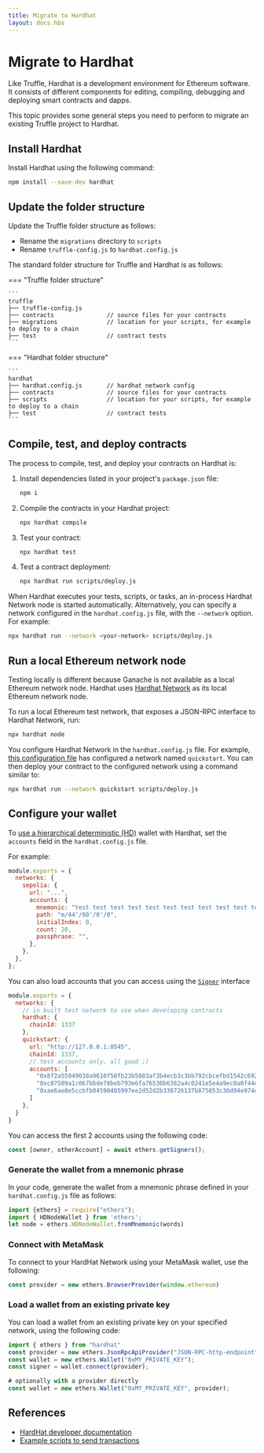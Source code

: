 ```yaml
---
title: Migrate to Hardhat
layout: docs.hbs
---
```


# Migrate to Hardhat

Like Truffle, Hardhat is a development environment for Ethereum software. It consists of different components for
editing, compiling, debugging and deploying smart contracts and dapps.

This topic provides some general steps you need to perform to migrate an existing Truffle project to Hardhat.

## Install Hardhat

Install Hardhat using the following command:

```bash
npm install --save-dev hardhat
```

## Update the folder structure

Update the Truffle folder structure as follows:

* Rename the `migrations` directory to `scripts`
* Rename `truffle-config.js` to `hardhat.config.js`

The standard folder structure for Truffle  and Hardhat is as follows:

=== "Truffle folder structure"

    ```
    truffle
    ├── truffle-config.js       
    ├── contracts               // source files for your contracts 
    ├── migrations              // location for your scripts, for example to deploy to a chain
    ├── test                    // contract tests
    ```

=== "Hardhat folder structure"

    ```
    hardhat
    ├── hardhat.config.js       // hardhat network config
    ├── contracts               // source files for your contracts 
    ├── scripts                 // location for your scripts, for example to deploy to a chain
    ├── test                    // contract tests
    ```

## Compile, test, and deploy contracts

The process to compile, test, and deploy your contracts on Hardhat is:

1. Install dependencies listed in your project's `package.json` file:

    ```bash
    npm i
    ```

2. Compile the contracts in your Hardhat project:

    ```bash
    npx hardhat compile
    ```

3. Test your contract:

    ```bash
    npx hardhat test
    ```

4. Test a contract deployment:

    ```bash
    npx hardhat run scripts/deploy.js
    ```

When Hardhat executes your tests, scripts, or tasks, an in-process Hardhat Network node is started automatically. Alternatively,
you can specify a network configured in the `hardhat.config.js` file, with the `--network` option. For example:

```bash
npx hardhat run --network <your-network> scripts/deploy.js
```

## Run a local Ethereum network node

Testing locally is different because Ganache is not available as a local Ethereum network node. Hardhat uses
[Hardhat Network](https://hardhat.org/hardhat-network/docs/overview#hardhat-network) as its local Ethereum network node.

To run a local Ethereum test network, that exposes a JSON-RPC interface to Hardhat Network, run:

```bash
npx hardhat node
```

You configure Hardhat Network in the `hardhat.config.js` file. For example, [this configuration file](https://github.com/Consensys/migrate-truffle-to-hardhat/blob/070bed3ea8438ad6e0a896bef0e27b3950cbbfca/contracts/hardhat/hardhat.config.ts) has configured a network named `quickstart`.
You can then deploy your contract to the configured network using a command similar to:

```bash
npx hardhat run --network quickstart scripts/deploy.js
```

## Configure your wallet

To [use a hierarchical deterministic (HD)](https://hardhat.org/hardhat-runner/docs/config#hd-wallet-config) wallet with
Hardhat, set the `accounts` field in the `hardhat.config.js` file.

For example:

```javascript
module.exports = {
  networks: {
    sepolia: {
      url: "...",
      accounts: {
        mnemonic: "test test test test test test test test test test test junk",
        path: "m/44'/60'/0'/0",
        initialIndex: 0,
        count: 20,
        passphrase: "",
      },
    },
  },
};
```

You can also load accounts that you can access using the [`Signer`](https://docs.ethers.org/v6/api/providers/#Signer)
interface

```javascript
module.exports = {
  networks: {
    // in built test network to use when developing contracts
    hardhat: {
      chainId: 1337
    },
    quickstart: {
      url: "http://127.0.0.1:8545",
      chainId: 1337,
      // test accounts only, all good ;)
      accounts: [
        "0x8f2a55949038a9610f50fb23b5883af3b4ecb3c3bb792cbcefbd1542c692be63",
        "0xc87509a1c067bbde78beb793e6fa76530b6382a4c0241e5e4a9ec0a0f44dc0d3",
        "0xae6ae8e5ccbfb04590405997ee2d52d2b330726137b875053c36d94e974d162f"
      ]
    },
  }
}
```

You can access the first 2 accounts using the following code:

```javascript
const [owner, otherAccount] = await ethers.getSigners();
```

### Generate the wallet from a mnemonic phrase

In your code, generate the wallet from a mnemonic phrase defined in your `hardhat.config.js` file as follows:

```javascript
import {ethers} = require("ethers");
import { HDNodeWallet } from 'ethers';
let node = ethers.HDNodeWallet.fromMnemonic(words)
```

### Connect with MetaMask

To connect to your HardHat Network using your MetaMask wallet, use the following:

```javascript
const provider = new ethers.BrowserProvider(window.ethereum)
```

### Load a wallet from an existing private key

You can load a wallet from an existing private key on your specified network, using the following code:

```javascript
import { ethers } from "hardhat"
const provider = new ethers.JsonRpcApiProvider("JSON-RPC-http-endpoint");
const wallet = new ethers.Wallet("0xMY_PRIVATE_KEY");
const signer = wallet.connect(provider);

# optionally with a provider directly
const wallet = new ethers.Wallet("0xMY_PRIVATE_KEY", provider);
```

## References

* [HardHat developer documentation](https://hardhat.org/tutorial)
* [Example scripts to send transactions](https://github.com/Consensys/quorum-dev-quickstart/tree/master/files/besu/smart_contracts/scripts/public)
